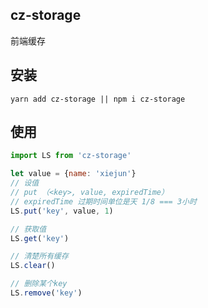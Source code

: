 ## cz-storage
前端缓存

## 安装

```
yarn add cz-storage || npm i cz-storage
```
## 使用

```js
import LS from 'cz-storage'

let value = {name: 'xiejun'}
// 设值
// put （<key>, value, expiredTime）
// expiredTime 过期时间单位是天 1/8 === 3小时
LS.put('key', value, 1)

// 获取值
LS.get('key')

// 清楚所有缓存
LS.clear()

// 删除某个key
LS.remove('key')
```